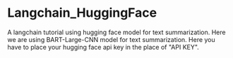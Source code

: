 # Langchain_HuggingFace
A langchain tutorial using hugging face model for text summarization.
Here we are using BART-Large-CNN model for text summarization. 
Here you have to place your hugging face api key in the place of "API KEY".
